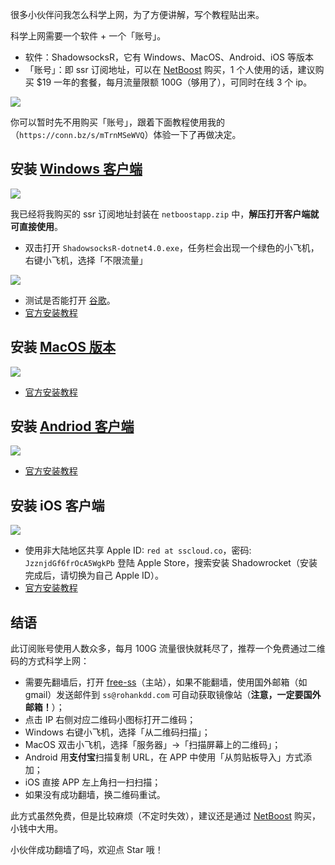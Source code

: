<!--由于微信不允许外部链接，你需要点击页尾左下角的「阅读原文」，才能访问文中的链接。 -->

<!------->

很多小伙伴问我怎么科学上网，为了方便讲解，写个教程贴出来。

科学上网需要一个软件 + 一个「账号」。
* 软件：ShadowsocksR，它有 Windows、MacOS、Android、iOS 等版本
* 「账号」：即 ssr 订阅地址，可以在 [NetBoost](https://relink.bid/r/bNKx9pm1hn) 购买，1 个人使用的话，建议购买 $19 一年的套餐，每月流量限额 100G（够用了），可同时在线 3 个 ip。

![](https://upload-images.jianshu.io/upload_images/5863464-3b4e25faf8e6184a.png?imageMogr2/auto-orient/strip%7CimageView2/2/w/1240)

你可以暂时先不用购买「账号」，跟着下面教程使用我的（`https://conn.bz/s/mTrnMSeWVQ`）体验一下了再做决定。
## 安装 [Windows 客户端](https://raw.githubusercontent.com/deppwang/ShadowsocksR-download/master/netboostapp.zip)

![](https://upload-images.jianshu.io/upload_images/5863464-f32fc7ff5c49ad42.png?imageMogr2/auto-orient/strip%7CimageView2/2/w/1240)

我已经将我购买的 ssr 订阅地址封装在 `netboostapp.zip` 中，**解压打开客户端就可直接使用**。
* 双击打开 `ShadowsocksR-dotnet4.0.exe`，任务栏会出现一个绿色的小飞机，右键小飞机，选择「不限流量」

![](https://i.loli.net/2019/08/19/a2SOvk3YAqJGmUj.png)
* 测试是否能打开 [谷歌](www.google.com)。
* [官方安装教程](https://netboost.co/docs/windows/shadowsocksr.html)

## 安装 [MacOS 版本](https://raw.githubusercontent.com/deppwang/ShadowsocksR-download/master/ShadowsocksX-NG-R8.dmg)
![](https://upload-images.jianshu.io/upload_images/5863464-63c3970019599a5a.png?imageMogr2/auto-orient/strip%7CimageView2/2/w/1240)


* [官方安装教程](https://netboost.co/docs/macos/shadowsocksr.html)

## 安装 [Andriod 客户端](https://raw.githubusercontent.com/deppwang/ShadowsocksR-download/master/ssr-3.4.0.5.apk)
![](http://upload-images.jianshu.io/upload_images/5863464-93dd325a7a8b535e.jpg?imageMogr2/auto-orient/strip%7CimageView2/2/w/1080/q/50)


* [官方安装教程](https://netboost.co/docs/android/shadowsocksr.html)



## 安装 iOS 客户端
![](https://upload-images.jianshu.io/upload_images/5863464-87f8660bf2b0a6bb.png?imageMogr2/auto-orient/strip%7CimageView2/2/w/1240)

* 使用非大陆地区共享 Apple ID: `red at sscloud.co`，密码: `JzznjdGf6frOcA5WgkPb` 登陆 Apple Store，搜索安装 Shadowrocket（安装完成后，请切换为自己 Apple ID）。
* [官方安装教程](https://netboost.co/docs/ios/shadowrocket.html)

## 结语
此订阅账号使用人数众多，每月 100G 流量很快就耗尽了，推荐一个免费通过二维码的方式科学上网：
* 需要先翻墙后，打开 [free-ss](https://free-ss.site/)（主站），如果不能翻墙，使用国外邮箱（如 gmail）发送邮件到 `ss@rohankdd.com` 可自动获取镜像站（**注意，一定要国外邮箱！**）；
* 点击 IP 右侧对应二维码小图标打开二维码；
* Windows 右键小飞机，选择「从二维码扫描」；
* MacOS 双击小飞机，选择「服务器」->「扫描屏幕上的二维码」；
* Android 用**支付宝**扫描复制 URL，在 APP 中使用「从剪贴板导入」方式添加；
* iOS 直接 APP 左上角扫一扫扫描；
* 如果没有成功翻墙，换二维码重试。

此方式虽然免费，但是比较麻烦（不定时失效），建议还是通过 [NetBoost](https://relink.bid/r/bNKx9pm1hn) 购买，小钱中大用。

小伙伴成功翻墙了吗，欢迎点 Star 哦！
